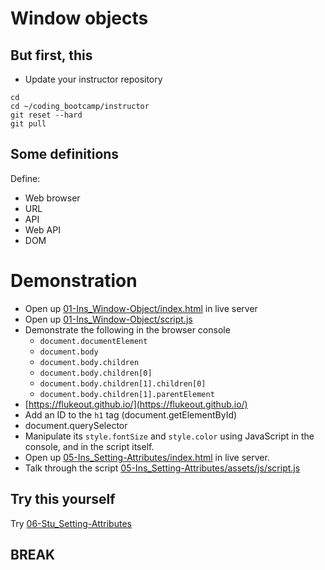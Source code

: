 # Window objects

## But first, this

- Update your instructor repository

```
cd
cd ~/coding_bootcamp/instructor
git reset --hard
git pull
```

## Some definitions

Define:

- Web browser
- URL
- API
- Web API
- DOM

# Demonstration

- Open up [01-Ins_Window-Object/index.html](../activities/01-Ins_Window-Object/index.html) in live server
- Open up [01-Ins_Window-Object/script.js](../activities/01-Ins_Window-Object/script.js)
- Demonstrate the following in the browser console
  - `document.documentElement`
  - `document.body`
  - `document.body.children`
  - `document.body.children[0]`
  - `document.body.children[1].children[0]`
  - `document.body.children[1].parentElement`
- [https://flukeout.github.io/](https://flukeout.github.io/)
- Add an ID to the `h1` tag (document.getElementById)
- document.querySelector
- Manipulate its `style.fontSize` and `style.color` using JavaScript in the console, and in the script itself.
- Open up [05-Ins_Setting-Attributes/index.html](../activities/05-Ins_Setting-Attributes/index.html) in live server.
- Talk through the script [05-Ins_Setting-Attributes/assets/js/script.js](../activities/05-Ins_Setting-Attributes/assets/js/script.js)

## Try this yourself

Try [06-Stu_Setting-Attributes](../activities/06-Stu_Setting-Attributes/README.md)

## BREAK
